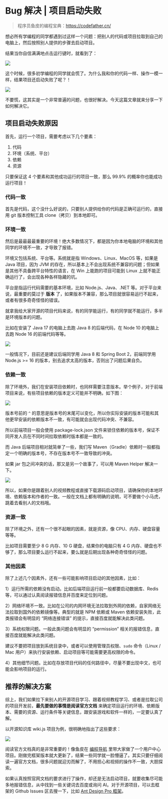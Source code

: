 # Bug 解决 | 项目启动失败

> 程序员鱼皮的编程宝典：https://codefather.cn/



想必所有学编程的同学都遇到过这样一个问题：把别人的代码或项目拉取到自己的电脑上，然后按照别人提供的步骤去启动项目。

结果当你自信满满地点击运行键时，就看到了：

![](https://pic.yupi.icu/5563/202404161727141.png)

这个时候，很多初学编程的同学就会慌了。为什么我和你的代码一样、操作一模一样，结果项目还启动失败了呢？！

![](https://pic.yupi.icu/5563/202404161727053.png)

不要慌，这其实是一个非常普遍的问题，也很好解决。今天这篇文章就来分享一下如何解决它。



## 项目启动失败原因

首先，运行一个项目，需要考虑以下几个要素：

1. 代码
2. 环境（系统、平台）
3. 依赖
4. 资源



只要保证这 4 个要素和其他成功运行的项目一致，那么 99.9% 的概率你也能成功运行项目！



### 代码一致

首先是代码，这个没什么好说的，只要别人提供给你的代码是正确可运行的，直接用 git 版本控制工具 clone（拷贝）到本地即可。



### 环境一致

然后是最最最最重要的环境！绝大多数情况下，都是因为你本地电脑的环境和其他同学的环境不一致，才导致了报错。

环境又包括系统、平台等。系统就是指 Windows、Linux、MacOS 等，如果是 Java 项目，因为 JVM 的存在，所以基本上不会出现系统不兼容的问题；但如果是其他不具备跨平台特性的语言，在 Win 上能跑的项目可能到 Linux 上就不能正确运行了，会出现各种各样隐藏的坑。

平台是指运行代码需要的基本环境，比如 Node.js、Java、.NET 等。对于平台来说，最重要的莫过于 **版本** 了，如果版本不兼容，那么项目就很容易运行不起来，或者有很多奇奇怪怪的错误。

就拿我给大家开源的项目代码来说，有的同学能运行，有的同学就不能运行，多半是环境版本的问题。

比如在安装了 Java 17 的电脑上去跑 Java 8 的后端代码，在 Node 10 的电脑上去跑 Node 16 的前端代码等等。

![](https://pic.yupi.icu/5563/202404161727086.png)



一般情况下，目前还是建议后端同学用 Java 8 和 Spring Boot 2，前端同学用 Node.js >= 16 的版本，别去追求太高的版本，否则出了问题后果自负。



### 依赖一致

除了环境外，我们在安装项目依赖时，也同样需要注意版本。举个例子，对于前端项目来说，有些项目依赖的版本定义可能并不明确，如下图：

![](https://pic.yupi.icu/5563/202404161727072.png)

版本号前的 `^` 的意思是版本号的末尾可以变化，所以你实际安装的版本可能和其他更早安装的依赖版本不一致，有可能就会出现代码冲突、不兼容。

所以前端项目一般会使用 package-lock.json 文件来锁住依赖的版本号，保证不同开发人员在不同时间拉取依赖时版本都是一致的。

而 Java 后端项目相对就简单了一些，我们写 Maven（Gradle）依赖时一般都指定一个明确的版本号，不存在版本号不一致导致的冲突。

如果 jar 包之间冲突的话，那又是另一个故事了，可以用 Maven Helper 解决一下。

![](https://pic.yupi.icu/5563/202404161727082.png)



所以，如果你是跟着别人的视频教程或直接下载源码启动项目，请确保你的本地环境、依赖版本和作者的一致。一般在文档上都有明确的说明，可不要做个小马虎，跳着去看别人的文档哦。



### 资源一致

除了环境之外，还有一个很不起眼的因素，就是资源，像 CPU、内存、硬盘容量等等。

比如项目需要至少 8 G 内存、10 G 硬盘，结果你的电脑只有 4 G 内存、硬盘也不够了，那么项目要么运行不起来，要么就是后期出现各种奇奇怪怪的问题。



### 其他因素

除了上述几个因素外，还有一些可能影响项目启动的其他因素，比如：

1）运行所需的依赖没有启动。比如后端项目运行前一般都要启动数据库、Redis 等，可以通过认真阅读报错信息并百度来定位到问题。

2）网络环境不一致。比如在公司的内网环境无法拉取到外网的依赖，自家网络无法拉取到国外的依赖镜像等。典型的就是 NPM 依赖或 Maven 依赖安装失败，此类报错会有明显的 “网络连接错误” 的提示，直接百度就能解决此类问题。

3）系统权限问题。一般此类问题会有明显的 “permission” 相关的报错信息，直接百度就能解决此类问题。

建议不要把项目放到系统目录中，或者可以使用管理员权限、`sudo` 命令（Linux / Mac 用户）来执行安装依赖、启动项目等可能需要更高权限的命令。

4）其他细节问题。比如在存放项目代码的任何路径中，尽量不要出现中文，也可能会影响项目的运行。



## 推荐的解决方案

综上，我们如果拉下来别人的开源项目学习、跟着视频教程学习、或者是拉取公司的项目开发前，**最先要做的事情是阅读官方文档** 来确定项目运行的环境、依赖版本、需要的资源、运行条件等关键信息，跟安装游戏和软件一样的，一定要认真了解。

以开源知识库 wiki.js 项目为例，很明确地指出了这些要求：

![](https://pic.yupi.icu/5563/202404161727110.png)



阅读官方文档真的是非常重要的！像鱼皮在 [编程导航](https://yuyuanweb.feishu.cn/wiki/VC1qwmX9diCBK3kidyec74vFnde) 里带大家做了一个用户中心项目。刚做完框架版本就大更新了，结果一些同学就一脸懵逼了。其实只要仔细阅读一遍官方文档，很多问题就迎刃而解了，不用担心和视频的操作不一致，大胆探索。

如果认真按照官网文档的要求进行了操作，却还是无法启动项目，就要收集尽可能多地报错信息，从中找到一些关键词去百度或询问 AI。对于开源项目，可以去框架的 Github Issues 区去搜一下，比如 [Ant Design Pro 框架](https://github.com/ant-design/ant-design-pro/issues)。